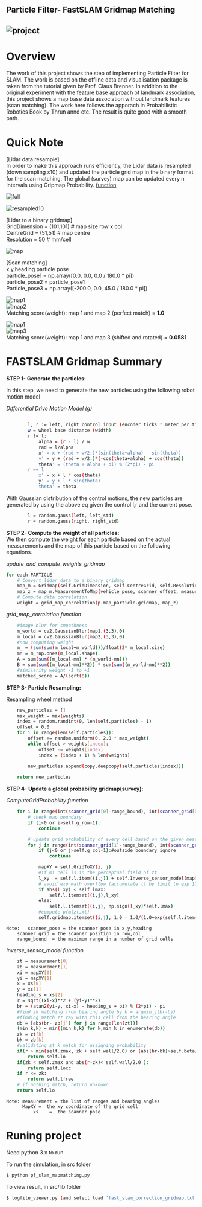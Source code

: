 ## **Particle Filter- FastSLAM Gridmap Matching**
![project][image0]
---

[//]: # (Image References)
[image0]: ./images/viewer.png "result"
[image1]: ./images/Lidar_full.png "lidar full"
[image2]: ./images/Lidar_resample10.png "lidar resample"
[image3]: ./images/gridmap.png "grid1_2"
[image4]: ./images/gridmap3.png "grid3"



# **Overview**
The work of this project shows the step of implementing Particle Filter for SLAM. The work is based on the offline data and visualisation package is taken from the tutorial given by Prof. Claus Brenner. In addition to the original experiment with the feature base approach of landmark association, this project shows a map base data association without landmark features (scan matching). The work here follows the apporach in Probabilistic Robotics Book by Thrun annd etc. The result is quite good with a smooth path. 


# **Quick Note**
[Lidar data resample]  
In order to make this approach runs efficiently, the Lidar data is resampled (down sampling x10) and updated the particle grid map in the binary format for the scan matching. The global (survey) map can be updated every n intervals using Gripmap Probability. [function]()

![full][image1]

![resampled10][image2]

[Lidar to a binary gridmap]  
GridDimension = (101,101)	# map size row x col  
CentreGrid    = (51,51) 	# map centre  
Resolution    = 50		# mm/cell  

![map][image3]

[Scan matching]  
x,y,heading particle pose  
particle_pose1 = np.array([0.0, 0.0, 0.0 / 180.0 * pi])  
particle_pose2 = particle_pose1  
Particle_pose3 = np.array([-200.0, 0.0, 45.0 / 180.0 * pi])  

![map1][image3]  
![map2][image3]  
Matching score(weight): map 1 and map 2 (perfect match) = **1.0**
                


![map1][image3]  
![map3][image4]  
Matching score(weight): map 1 and map 3 (shifted and rotated) = **0.0581**
                	
# **FASTSLAM Gridmap Summary**

**STEP 1- Generate the particles:**  

In this step, we need to generate the new particles using the following robot motion model

_Differential Drive Motion Model (g)_

```sh
	
		l, r := left, right control input (encoder ticks * meter_per_tick)
		w = wheel base distance (width)
		r != l:
		    alpha = (r - l) / w
		    rad = l/alpha
		    x' = x + (rad + w/2.)*(sin(theta+alpha) - sin(theta))
		    y' = y + (rad + w/2.)*(-cos(theta+alpha) + cos(theta))
		    theta' = (theta + alpha + pi) % (2*pi) - pi
		r == l
		    x' = x + l * cos(theta)
		    y' = y + l * sin(theta)
		    theta' = theta

```
With Gaussian distribution of the control motions, the new particles are generated by using the above eq given the control l,r and the current pose.

```sh
		l = random.gauss(left, left_std)
		r = random.gauss(right, right_std)

```



**STEP 2- Compute the weight of all particles:**  
We then compute the weight for each particle based on the actual measurements and the map of this particle based on the following equations.

_update_and_compute_weights_gridmap_  

```sh
for each PARTICLE  
	# Convert lidar data to a binary gridmap
	map_m = Gridmap(self.GridDimension, self.CentreGrid, self.Resolution)
	map_z = map_m.MeasurementToMap(vehicle_pose, scanner_offset, measurement)
	# Compute data correlation
	weight = grid_map_correlation(p.map_particle.gridmap, map_z)
```	

_grid_map_correlation function_  

```sh
	#image blur for smoothness
	m_world = cv2.GaussianBlur(map1,(3,3),0)
	m_local = cv2.GaussianBlur(map2,(3,3),0)
	#now computing weight
	m_ = (sum(sum(m_local+m_world)))/float(2* m_local.size)
	mn = m_*np.ones(m_local.shape)
	A = sum(sum((m_local-mn) * (m_world-mn)))
	B = sum(sum((m_local-mn)**2)) * sum(sum((m_world-mn)**2))
	#similarity weight -1 to +1
	matched_score = A/(sqrt(B))

```



**STEP 3- Particle Resampling:**  

Resampling wheel method 
```sh
	new_particles = []
	max_weight = max(weights)
	index = random.randint(0, len(self.particles) - 1)
	offset = 0.0
	for i in range(len(self.particles)):
		offset += random.uniform(0, 2.0 * max_weight)
		while offset > weights[index]:
			offset -= weights[index]
			index = (index + 1) % len(weights)
			
		new_particles.append(copy.deepcopy(self.particles[index]))

	return new_particles
```

**STEP 4- Update a global probability gridmap(survey):**  

_ComputeGridProbability function_ 
```sh
	for i in range(int(scanner_grid[0]-range_bound), int(scanner_grid[0]+range_bound)):
		# check map boundary
		if (i<0 or i>self.g_row-1):
			continue

		# update grid probability of every cell based on the given measurement (lidar data points)
		for j in range(int(scanner_grid[1]-range_bound), int(scanner_grid[1]+range_bound)):
			if (j<0 or j>self.g_col-1):#outside boundary ignore
				continue

			mapXY = self.GridToXY(i, j)
			#if mi cell is in the perceptual field of zt
			l_xy  = self.l.item((i,j)) + self.Inverse_sensor_model(mapXY, scanner_pose, measurement) - self.lo	
			# avoid exp math overflow (accumulate l) by limit to exp 10
			if abs(l_xy) < self.lmax:
				self.l.itemset((i,j),l_xy)
			else:
				self.l.itemset((i,j), np.sign(l_xy)*self.lmax)
			#compute p(m|zt,xt)	
			self.gridmap.itemset((i,j), 1.0 - 1.0/(1.0+exp(self.l.item(i,j) )))

```
	Note:	scanner_pose = the scanner pose in x,y,heading
		scanner_grid = the scanner position in row,col 
		range_bound  = the maximum range in a number of grid cells 
	

_Inverse_sensor_model function_
```sh
	zt = measurement[0]
	zb = measurement[1]
	xi = mapXY[0]
	yi = mapXY[1]
	x = xs[0]
	y = xs[1]
	heading_s = xs[2]
	r = sqrt((xi-x)**2 + (yi-y)**2)
	br = (atan2(yi-y, xi-x) - heading_s + pi) % (2*pi) - pi               # angle need to be in -pi to pi!
	#find zk matching from bearing angle by k = argmin_j(br-bj)
	#finding match zt ray with this cell from the bearing angle
	db = [abs(br- zb[j]) for j in range(len(zt))]
	(min_k,k) = min((min_k,k) for k,min_k in enumerate(db))
	zk = zt[k]
	bk = zb[k]
	#validating zt_k match for assigning probability
	if(r > min(self.zmax, zk + self.wall/2.0) or (abs(br-bk)>self.beta/2.0) ):
		return self.lo
	if(zk < self.zmax and abs(r-zk)< self.wall/2.0 ):
		return self.locc
	if r <= zk:
		return self.lfree
	# if nothing match, return unknown 
	return self.lo	
```

	Note: measurement = the list of ranges and bearing angles
	      MapXY =  the xy coordinate of the grid cell
              xs    =  the scanner pose 



# **Runing project**
Need python 3.x to run

To run the simulation, in src folder
```sh
$ python pf_slam_mapmatching.py
```

To view result, in src/lib folder
```sh
$ logfile_viewer.py (and select load 'fast_slam_correction_gridmap.txt')
```
